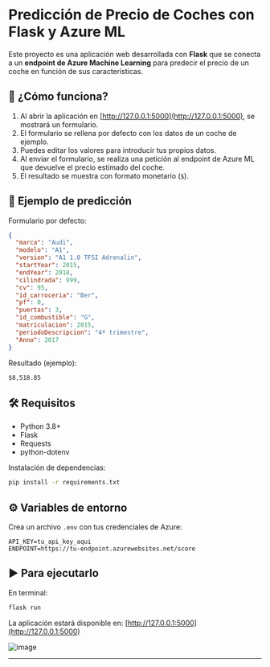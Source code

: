 # Predicción de Precio de Coches con Flask y Azure ML

Este proyecto es una aplicación web desarrollada con **Flask** que se conecta a un **endpoint de Azure Machine Learning** para predecir el precio de un coche en función de sus características.

## 🚀 ¿Cómo funciona?

1. Al abrir la aplicación en [http://127.0.0.1:5000](http://127.0.0.1:5000), se mostrará un formulario.
2. El formulario se rellena por defecto con los datos de un coche de ejemplo.
3. Puedes editar los valores para introducir tus propios datos.
4. Al enviar el formulario, se realiza una petición al endpoint de Azure ML que devuelve el precio estimado del coche.
5. El resultado se muestra con formato monetario (`$`).

## 🧾 Ejemplo de predicción

Formulario por defecto:
```json
{
  "marca": "Audi",
  "modelo": "A1",
  "version": "A1 1.0 TFSI Adrenalin",
  "startYear": 2015,
  "endYear": 2018,
  "cilindrada": 999,
  "cv": 95,
  "id_carroceria": "Ber",
  "pf": 0,
  "puertas": 3,
  "id_combustible": "G",
  "matriculacion": 2015,
  "periodoDescripcion": "4º trimestre",
  "Anno": 2017
}
```

Resultado (ejemplo):
```
$8,518.85
```

## 🛠️ Requisitos

- Python 3.8+
- Flask
- Requests
- python-dotenv

Instalación de dependencias:

```bash
pip install -r requirements.txt
```

## ⚙️ Variables de entorno

Crea un archivo `.env` con tus credenciales de Azure:

```env
API_KEY=tu_api_key_aqui
ENDPOINT=https://tu-endpoint.azurewebsites.net/score
```

## ▶️ Para ejecutarlo

En terminal:

```bash
flask run
```

La aplicación estará disponible en: [http://127.0.0.1:5000](http://127.0.0.1:5000)

![image](https://github.com/user-attachments/assets/cc139280-8b32-4c5d-b3d4-d112ed937d56)



---
